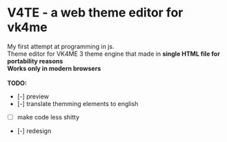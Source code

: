 # V4TE - a web theme editor for vk4me
My first attempt at programming in js.\
Theme editor for VK4ME 3 theme engine that made in **single HTML file for portability reasons**\
**Works only in modern browsers**\
\
**TODO:**
- [-] preview
- [-] translate themming elements to english
- [ ] make code less shitty
- [-] redesign

